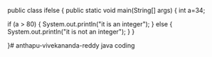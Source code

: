 public class ifelse {
   public static void main(String[] args) {
   int a=34;

   if (a > 80) {
   System.out.println("it is an integer");
   } else {
   System.out.println("it is not an integer");
   }
   }



}# anthapu-vivekananda-reddy
java coding
